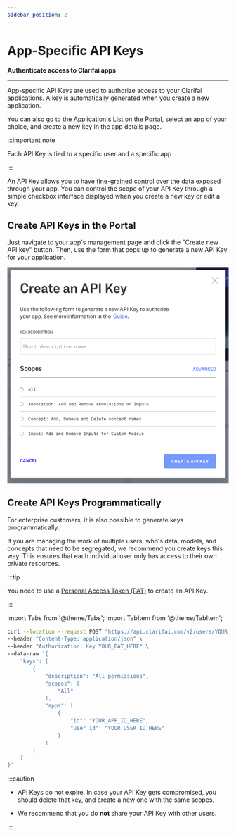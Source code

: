 ```yaml
---
sidebar_position: 2
---
```


# App-Specific API Keys

**Authenticate access to Clarifai apps**
<hr />


App-specific API Keys are used to authorize access to your Clarifai applications. A key is automatically generated when you create a new application.

You can also go to the [Application's List](https://portal.clarifai.com/) on the Portal, select an app of your choice, and create a new key in the app details page. 

:::important note

Each API Key is tied to a specific user and a specific app

:::

An API Key allows you to have fine-grained control over the data exposed through your app. You can control the scope of your API Key through a simple checkbox interface displayed when you create a new key or edit a key. 

## Create API Keys in the Portal

Just navigate to your app's management page and click the "Create new API key" button. Then, use the form that pops up to generate a new API Key for your application. 

![](/img/apikey-screen.png)

## Create API Keys Programmatically

For enterprise customers, it is also possible to generate keys programmatically. 

If you are managing the work of multiple users, who's data, models, and concepts that need to be segregated, we recommend you create keys this way. This ensures that each individual user only has access to their own private resources.

:::tip

You need to use a [Personal Access Token (PAT)](https://docs.clarifai.com/clarifai-basics/authentication/personal-access-tokens) to create an API Key. 

:::

import Tabs from '@theme/Tabs';
import TabItem from '@theme/TabItem';

<Tabs>
<TabItem value="cURL" label="cURL" default>

```bash
curl --location --request POST "https://api.clarifai.com/v2/users/YOUR_USER_ID_HERE/keys" \
--header "Content-Type: application/json" \
--header "Authorization: Key YOUR_PAT_HERE" \
--data-raw '{
    "keys": [
        {
            "description": "All permissions",
            "scopes": [
                "All"
            ],
            "apps": [
                {
                    "id": "YOUR_APP_ID_HERE",
                    "user_id": "YOUR_USER_ID_HERE"
                }
            ]
        }
    ]
}'
```
</TabItem>
</Tabs>

:::caution

- API Keys do not expire. In case your API Key gets compromised, you should delete that key, and create a new one with the same scopes.

- We recommend that you do **not** share your API Key with other users.

:::



